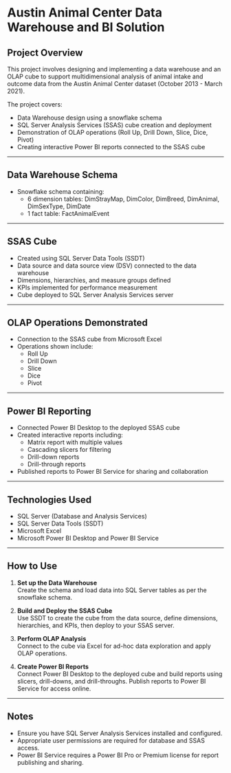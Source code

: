 # Austin Animal Center Data Warehouse and BI Solution

## Project Overview
This project involves designing and implementing a data warehouse and an OLAP cube to support multidimensional analysis of animal intake and outcome data from the Austin Animal Center dataset (October 2013 - March 2021).

The project covers:
- Data Warehouse design using a snowflake schema
- SQL Server Analysis Services (SSAS) cube creation and deployment
- Demonstration of OLAP operations (Roll Up, Drill Down, Slice, Dice, Pivot)
- Creating interactive Power BI reports connected to the SSAS cube

---

## Data Warehouse Schema
- Snowflake schema containing:
  - 6 dimension tables: DimStrayMap, DimColor, DimBreed, DimAnimal, DimSexType, DimDate
  - 1 fact table: FactAnimalEvent

---

## SSAS Cube
- Created using SQL Server Data Tools (SSDT)
- Data source and data source view (DSV) connected to the data warehouse
- Dimensions, hierarchies, and measure groups defined
- KPIs implemented for performance measurement
- Cube deployed to SQL Server Analysis Services server

---

## OLAP Operations Demonstrated
- Connection to the SSAS cube from Microsoft Excel
- Operations shown include:
  - Roll Up
  - Drill Down
  - Slice
  - Dice
  - Pivot

---

## Power BI Reporting
- Connected Power BI Desktop to the deployed SSAS cube
- Created interactive reports including:
  - Matrix report with multiple values
  - Cascading slicers for filtering
  - Drill-down reports
  - Drill-through reports
- Published reports to Power BI Service for sharing and collaboration

---

## Technologies Used
- SQL Server (Database and Analysis Services)
- SQL Server Data Tools (SSDT)
- Microsoft Excel
- Microsoft Power BI Desktop and Power BI Service

---

## How to Use

1. **Set up the Data Warehouse**  
   Create the schema and load data into SQL Server tables as per the snowflake schema.

2. **Build and Deploy the SSAS Cube**  
   Use SSDT to create the cube from the data source, define dimensions, hierarchies, and KPIs, then deploy to your SSAS server.

3. **Perform OLAP Analysis**  
   Connect to the cube via Excel for ad-hoc data exploration and apply OLAP operations.

4. **Create Power BI Reports**  
   Connect Power BI Desktop to the deployed cube and build reports using slicers, drill-downs, and drill-throughs. Publish reports to Power BI Service for access online.

---

## Notes
- Ensure you have SQL Server Analysis Services installed and configured.
- Appropriate user permissions are required for database and SSAS access.
- Power BI Service requires a Power BI Pro or Premium license for report publishing and sharing.


